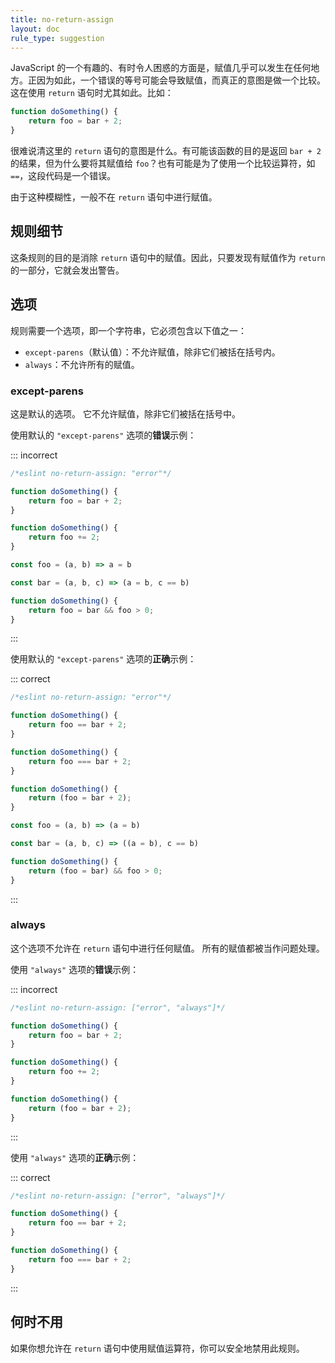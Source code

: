 ```yaml
---
title: no-return-assign
layout: doc
rule_type: suggestion
---
```


JavaScript 的一个有趣的、有时令人困惑的方面是，赋值几乎可以发生在任何地方。正因为如此，一个错误的等号可能会导致赋值，而真正的意图是做一个比较。这在使用 `return` 语句时尤其如此。比如：

```js
function doSomething() {
    return foo = bar + 2;
}
```

很难说清这里的 `return` 语句的意图是什么。有可能该函数的目的是返回 `bar + 2` 的结果，但为什么要将其赋值给 `foo`？也有可能是为了使用一个比较运算符，如 `==`，这段代码是一个错误。

由于这种模糊性，一般不在 `return` 语句中进行赋值。

## 规则细节

这条规则的目的是消除 `return` 语句中的赋值。因此，只要发现有赋值作为 `return` 的一部分，它就会发出警告。

## 选项

规则需要一个选项，即一个字符串，它必须包含以下值之一：

* `except-parens`（默认值）：不允许赋值，除非它们被括在括号内。
* `always`：不允许所有的赋值。

### except-parens

这是默认的选项。
它不允许赋值，除非它们被括在括号中。

使用默认的 `"except-parens"` 选项的**错误**示例：

::: incorrect

```js
/*eslint no-return-assign: "error"*/

function doSomething() {
    return foo = bar + 2;
}

function doSomething() {
    return foo += 2;
}

const foo = (a, b) => a = b

const bar = (a, b, c) => (a = b, c == b)

function doSomething() {
    return foo = bar && foo > 0;
}
```

:::

使用默认的 `"except-parens"` 选项的**正确**示例：

::: correct

```js
/*eslint no-return-assign: "error"*/

function doSomething() {
    return foo == bar + 2;
}

function doSomething() {
    return foo === bar + 2;
}

function doSomething() {
    return (foo = bar + 2);
}

const foo = (a, b) => (a = b)

const bar = (a, b, c) => ((a = b), c == b)

function doSomething() {
    return (foo = bar) && foo > 0;
}
```

:::

### always

这个选项不允许在 `return` 语句中进行任何赋值。
所有的赋值都被当作问题处理。

使用 `"always"` 选项的**错误**示例：

::: incorrect

```js
/*eslint no-return-assign: ["error", "always"]*/

function doSomething() {
    return foo = bar + 2;
}

function doSomething() {
    return foo += 2;
}

function doSomething() {
    return (foo = bar + 2);
}
```

:::

使用 `"always"` 选项的**正确**示例：

::: correct

```js
/*eslint no-return-assign: ["error", "always"]*/

function doSomething() {
    return foo == bar + 2;
}

function doSomething() {
    return foo === bar + 2;
}
```

:::

## 何时不用

如果你想允许在 `return` 语句中使用赋值运算符，你可以安全地禁用此规则。
